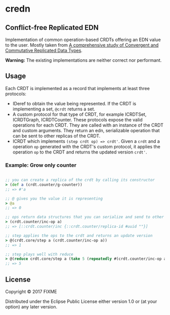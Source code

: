 # credn

## Conflict-free Replicated EDN

Implementation of common operation-based CRDTs offering an EDN value to the user. Mostly taken from [A comprehensive study of Convergent and Commutative Replicated Data Types](https://hal.inria.fr/inria-00555588/PDF/techreport.pdf).

**Warning:** The existing implementations are neither correct nor performant.

## Usage

Each CRDT is implemented as a record that implements at least three protocols:

- IDeref to obtain the value being represented. If the CRDT is implementing a set, `@crdt` returns a set.
- A custom protocol for that type of CRDT, for example ICRDTSet, ICRDTGraph, ICRDTCounter. These protocols expose the valid operations for each CRDT. They are called with an instance of the CRDT and custom arguments. They return an edn, serializable operation that can be sent to other replicas of the CRDT.
- ICRDT which implements `(step crdt op) => crdt'`. Given a `crdt` and a operation `op` generated with the CRDT's custom protocol, it applies the operation `op` to the CRDT and returns the updated version `crdt'`.

### Example: Grow only counter

```clj

;; you can create a replica of the crdt by calling its constructor
> (def a (crdt.counter/g-counter))
;; => #'a

;; @ gives you the value it is representing
> @a
;; => 0

;; ops return data structures that you can serialize and send to other replicas
> (crdt.counter/inc-op a)
;; => [::crdt.counter/inc {::crdt.counter/replica-id #uuid ""}]

;; step applies the ops to the crdt and returns an update version
> @(crdt.core/step a (crdt.counter/inc-op a))
;; => 1

;; step plays well with reduce
> @(reduce crdt.core/step a (take 5 (repeatedly #(crdt.counter/inc-op a))))
;; => 5
```

## License

Copyright © 2017 FIXME

Distributed under the Eclipse Public License either version 1.0 or (at
your option) any later version.
